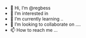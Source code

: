 - 👋 Hi, I’m @regbess 
- 👀 I’m interested in 
- 🌱 I’m currently learning ..
- 💞️ I’m looking to collaborate on ....
- 📫 How to reach me ...

<!---
regbess/regbess is a ✨ special ✨ repository because its `README.md` (this file) appears on your GitHub profile.
You can click the Preview link to take a look at your changes.
--->
